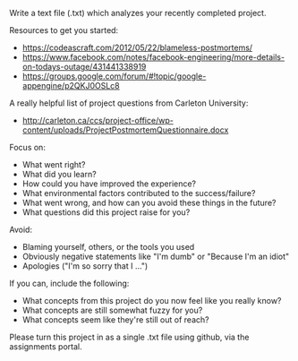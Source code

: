 Write a text file (.txt) which analyzes your recently completed project.

Resources to get you started:
  * https://codeascraft.com/2012/05/22/blameless-postmortems/
  * https://www.facebook.com/notes/facebook-engineering/more-details-on-todays-outage/431441338919
  * https://groups.google.com/forum/#!topic/google-appengine/p2QKJ0OSLc8

A really helpful list of project questions from Carleton University:
  * http://carleton.ca/ccs/project-office/wp-content/uploads/ProjectPostmortemQuestionnaire.docx

Focus on:
  * What went right?
  * What did you learn?
  * How could you have improved the experience?
  * What environmental factors contributed to the success/failure?
  * What went wrong, and how can you avoid these things in the future?
  * What questions did this project raise for you?
  
Avoid:
  * Blaming yourself, others, or the tools you used
  * Obviously negative statements like "I'm dumb" or "Because I'm an idiot"
  * Apologies ("I'm so sorry that I ...")
  
 If you can, include the following:
   * What concepts from this project do you now feel like you really know?
   * What concepts are still somewhat fuzzy for you?
   * What concepts seem like they're still out of reach?
   
Please turn this project in as a single .txt file using github, via the assignments portal.
